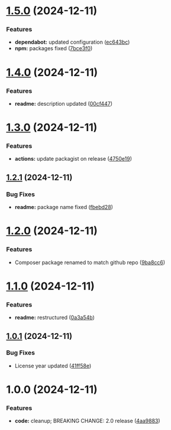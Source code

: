 # [1.5.0](https://github.com/wUFr/php-language-localizer/compare/v1.4.0...v1.5.0) (2024-12-11)


### Features

* **dependabot:** updated configuration ([ec643bc](https://github.com/wUFr/php-language-localizer/commit/ec643bc701246fcb562d2d7f60002fc2b92018f9))
* **npm:** packages fixed ([7bce3f0](https://github.com/wUFr/php-language-localizer/commit/7bce3f0dd3c021d2a30078a2a7ecf4b5851678a7))

# [1.4.0](https://github.com/wUFr/php-language-localizer/compare/v1.3.0...v1.4.0) (2024-12-11)


### Features

* **readme:** description updated ([00cf447](https://github.com/wUFr/php-language-localizer/commit/00cf447e34b4aa447e8ae490f26978a0f4625cfd))

# [1.3.0](https://github.com/wUFr/php-language-localizer/compare/v1.2.1...v1.3.0) (2024-12-11)


### Features

* **actions:** update packagist on release ([4750e19](https://github.com/wUFr/php-language-localizer/commit/4750e192b6cfd4f6bc95d807ec6d2e4a205b30c5))

## [1.2.1](https://github.com/wUFr/php-language-localizer/compare/v1.2.0...v1.2.1) (2024-12-11)


### Bug Fixes

* **readme:** package name fixed ([fbebd28](https://github.com/wUFr/php-language-localizer/commit/fbebd28739763635f20e193471662f057f234cd5))

# [1.2.0](https://github.com/wUFr/php-language-localizer/compare/v1.1.0...v1.2.0) (2024-12-11)


### Features

* Composer package renamed to match github repo ([9ba8cc6](https://github.com/wUFr/php-language-localizer/commit/9ba8cc635ad325273049f323a90127137eaebdc2))

# [1.1.0](https://github.com/wUFr/php-language-localizer/compare/v1.0.1...v1.1.0) (2024-12-11)


### Features

* **readme:** restructured ([0a3a54b](https://github.com/wUFr/php-language-localizer/commit/0a3a54b779fa6c38c249fe55ba6eeb413eac16ee))

## [1.0.1](https://github.com/wUFr/php-language-localizer/compare/v1.0.0...v1.0.1) (2024-12-11)


### Bug Fixes

* License year updated ([41ff58e](https://github.com/wUFr/php-language-localizer/commit/41ff58e16fb08863924bbf33e38eced60462b95f))

# 1.0.0 (2024-12-11)


### Features

* **code:** cleanup; BREAKING CHANGE: 2.0 release ([4aa9883](https://github.com/wUFr/php-language-localizer/commit/4aa98838645366a70a0c49aaff7491871e7b5770))
